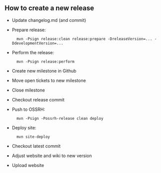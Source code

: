 How to create a new release
---------------------------

* Update changelog.md (and commit)
* Prepare release:
		
		mvn -Psign release:clean release:prepare -DreleaseVersion=... -DdevelopmentVersion=...
		
* Perform the release:
		
		mvn -Psign release:perform
		
* Create new milestone in Github
* Move open tickets to new milestone
* Close milestone
* Checkout release commit
* Push to OSSRH:

		mvn -Psign -Possrh-release clean deploy
		
* Deploy site:

		mvn site-deploy
		
* Checkout latest commit
* Adjust website and wiki to new version
* Upload website